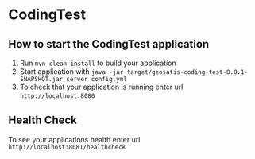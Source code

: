 # CodingTest

How to start the CodingTest application
---

1. Run `mvn clean install` to build your application
1. Start application with `java -jar target/geosatis-coding-test-0.0.1-SNAPSHOT.jar server config.yml`
1. To check that your application is running enter url `http://localhost:8080`

Health Check
---

To see your applications health enter url `http://localhost:8081/healthcheck`
